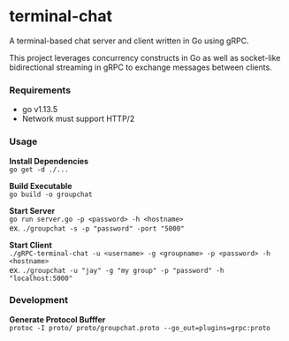 # terminal-chat 
A terminal-based chat server and client written in Go using gRPC. 

This project leverages concurrency constructs in Go as well as socket-like bidirectional streaming in gRPC to exchange messages between clients.

### Requirements  
- go v1.13.5
- Network must support HTTP/2

### Usage
<b> Install Dependencies </b>  
`go get -d ./...`

<b> Build Executable </b>  
`go build -o groupchat`

<b> Start Server </b>  
`go run server.go -p <password> -h <hostname>`  
ex. `./groupchat -s -p "password" -port "5000"`

<b> Start Client </b>   
`./gRPC-terminal-chat -u <username> -g <groupname> -p <password> -h <hostname>`  
ex. `./groupchat -u "jay" -g "my group" -p "password" -h "localhost:5000"`

### Development  

<b> Generate Protocol Bufffer </b>  
`protoc -I proto/ proto/groupchat.proto --go_out=plugins=grpc:proto`


